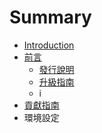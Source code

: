 # Summary

* [Introduction](README.md)
* [前言](1.Prologue/README.md)
   * [發行說明](1.Prologue/releases.md)
   * [升級指南](1.Prologue/releases.md)
   * i
* [貢獻指南](1.Prologue/contributions.md)
* 環境設定


